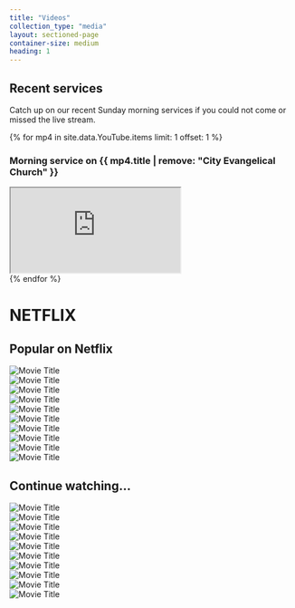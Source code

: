 ```yaml
---
title: "Videos"
collection_type: "media"
layout: sectioned-page
container-size: medium
heading: 1
---
```


## Recent services

Catch up on our recent Sunday morning services if you could not come or missed the live stream.

{% for mp4 in site.data.YouTube.items limit: 1 offset: 1 %}
### Morning service on {{ mp4.title | remove: "City Evangelical Church" }}

<div class="icontain"><iframe title="City Evangelical Church morning service {{ mp4.title | remove: "City Evangelical Church" }}" src="https://www.youtube-nocookie.com/embed/{{ mp4.guid | remove: "yt:video:" }}" allowfullscreen></iframe></div>
{% endfor %}

<h1>NETFLIX</h1>

  <div class="netflix-slider">
    <h2>Popular on Netflix</h2>
    <div class="swiper-container">
      <div class="swiper-wrapper">
        <div class="swiper-slide"><img src="https://source.unsplash.com/500x350/weekly?water" alt="Movie Title"></div>
        <div class="swiper-slide"><img src="https://source.unsplash.com/500x350/weekly?sky" alt="Movie Title"></div>
        <div class="swiper-slide"><img src="https://source.unsplash.com/500x350/weekly?blue" alt="Movie Title"></div>
        <div class="swiper-slide"><img src="https://source.unsplash.com/500x350/weekly?building" alt="Movie Title"></div>
        <div class="swiper-slide"><img src="https://source.unsplash.com/500x350/weekly?time" alt="Movie Title"></div>
        <div class="swiper-slide"><img src="https://source.unsplash.com/500x350/weekly?birds" alt="Movie Title"></div>
        <div class="swiper-slide"><img src="https://source.unsplash.com/500x350/weekly?lions" alt="Movie Title"></div>
        <div class="swiper-slide"><img src="https://source.unsplash.com/500x350/weekly?food" alt="Movie Title"></div>
        <div class="swiper-slide"><img src="https://source.unsplash.com/500x350/weekly?sport" alt="Movie Title"></div>
        <div class="swiper-slide"><img src="https://source.unsplash.com/500x350/weekly?music" alt="Movie Title"></div>
      </div>
      <!-- Add Pagination -->
      <!-- <div class="swiper-pagination"></div> -->
      <div class="swiper-button-next"></div>
      <div class="swiper-button-prev"></div>
    </div>
  </div>

  <div class="netflix-slider">
    <h2>Continue watching...</h2>
    <div class="swiper-container">
      <div class="swiper-wrapper">
        <div class="swiper-slide"><img src="https://source.unsplash.com/500x350/weekly?water" alt="Movie Title"></div>
        <div class="swiper-slide"><img src="https://source.unsplash.com/500x350/weekly?birds" alt="Movie Title"></div>
        <div class="swiper-slide"><img src="https://source.unsplash.com/500x350/weekly?lions" alt="Movie Title"></div>
        <div class="swiper-slide"><img src="https://source.unsplash.com/500x350/weekly?food" alt="Movie Title"></div>
        <div class="swiper-slide"><img src="https://source.unsplash.com/500x350/weekly?sky" alt="Movie Title"></div>
        <div class="swiper-slide"><img src="https://source.unsplash.com/500x350/weekly?blue" alt="Movie Title"></div>
        <div class="swiper-slide"><img src="https://source.unsplash.com/500x350/weekly?sport" alt="Movie Title"></div>
        <div class="swiper-slide"><img src="https://source.unsplash.com/500x350/weekly?music" alt="Movie Title"></div>
        <div class="swiper-slide"><img src="https://source.unsplash.com/500x350/weekly?building" alt="Movie Title"></div>
        <div class="swiper-slide"><img src="https://source.unsplash.com/500x350/weekly?time" alt="Movie Title"></div>
      </div>
      <!-- Add Pagination -->
      <!-- <div class="swiper-pagination"></div> -->
      <div class="swiper-button-next"></div>
      <div class="swiper-button-prev"></div>
    </div>
  </div>


